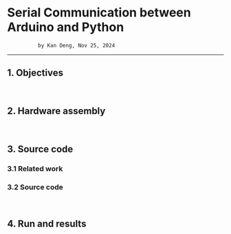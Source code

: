 # Serial Communication between Arduino and Python

              by Kan Deng, Nov 25, 2024

-------------------

## 1. Objectives

&nbsp;
## 2. Hardware assembly

&nbsp;
## 3. Source code

### 3.1 Related work

### 3.2 Source code

&nbsp;
## 4. Run and results

